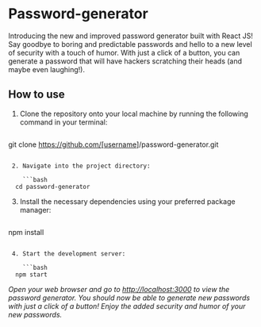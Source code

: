 # Password-generator

Introducing the new and improved password generator built with React JS! Say goodbye to boring and predictable passwords and hello to a new level of security with a touch of humor. With just a click of a button, you can generate a password that will have hackers scratching their heads (and maybe even laughing!).

## How to use

 1. Clone the repository onto your local machine by running the
    following command in your terminal:
    
    ```bash
  git clone <https://github.com/[username>]/password-generator.git
```

 2. Navigate into the project directory:
 
    ```bash
  cd password-generator
```

 3. Install the necessary dependencies using your preferred package
    manager:
    
      ```bash
  npm install
```

 4. Start the development server:
 
    ```bash
  npm start
```

*Open your web browser and go to <http://localhost:3000> to view the password generator.
You should now be able to generate new passwords with just a click of a button! Enjoy the added security and humor of your new passwords.*
